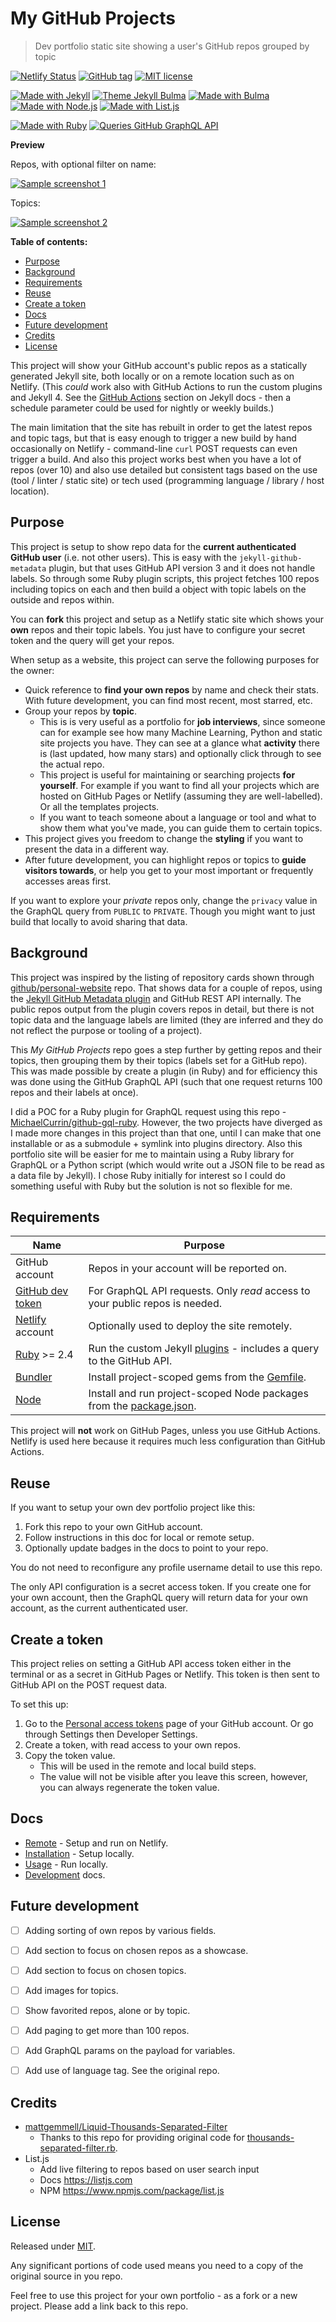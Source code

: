 # My GitHub Projects
> Dev portfolio static site showing a user's GitHub repos grouped by topic

[![Netlify Status](https://api.netlify.com/api/v1/badges/43e6a441-a21b-4672-84be-e182a337e4cc/deploy-status)](https://app.netlify.com/sites/michael-currin/deploys)
[![GitHub tag](https://img.shields.io/github/tag/MichaelCurrin/my-github-projects)](https://GitHub.com/MichaelCurrin/my-github-projects/tags/)
[![MIT license](https://img.shields.io/badge/License-MIT-blue)](#license)

[![Made with Jekyll](https://img.shields.io/badge/jekyll-4-blue?logo=jekyll)](https://jekyllrb.com)
[![Theme Jekyll Bulma](https://img.shields.io/badge/Theme-jekyll--bulma-blue)](https://github.com/jekyll-octopod/jekyll-bulma)
[![Made with Bulma](https://img.shields.io/badge/Made_with-Bulma-blue?logo=bulma)](https://bulma.io/)
[![Made with Node.js](https://img.shields.io/badge/Node.js->=12-blue?logo=javascript)](https://nodejs.org/)
[![Made with List.js](https://img.shields.io/badge/Made_with-List.js-blue)](https://listjs.com/)

[![Made with Ruby](https://img.shields.io/badge/Ruby->=2.6-blue?logo=ruby)](https://www.ruby-lang.org)
[![Queries GitHub GraphQL API](https://img.shields.io/badge/Queries-GitHub_GraphQL_API-blue?logo=graphql)](https://developer.github.com/v4/)


**Preview**

Repos, with optional filter on name:

[![Sample screenshot 1](/sample-1.png)](https://michael-currin.netlify.app/repos/)

Topics:

[![Sample screenshot 2](/sample-2.png)](https://michael-currin.netlify.app/topics/)


**Table of contents:**

- [Purpose](#purpose)
- [Background](#background)
- [Requirements](#requirements)
- [Reuse](#reuse)
- [Create a token](#create-a-token)
- [Docs](#docs)
- [Future development](#future-development)
- [Credits](#credits)
- [License](#license)

This project will show your GitHub account's public repos as a statically generated Jekyll site, both locally or on a remote location such as on Netlify. (This _could_ work also with GitHub Actions to run the custom plugins and Jekyll 4. See the [GitHub Actions](https://jekyllrb.com/docs/continuous-integration/github-actions/) section on Jekyll docs - then a schedule parameter could be used for nightly or weekly builds.)

The main limitation that the site has rebuilt in order to get the latest repos and topic tags, but that is easy enough to trigger a new build by hand occasionally on Netlify - command-line `curl` POST requests can even trigger a build. And also this project works best when you have a lot of repos (over 10) and also use detailed but consistent tags based on the use (tool / linter / static site) or tech used (programming language / library / host location).


## Purpose

This project is setup to show repo data for the **current authenticated GitHub user** (i.e. not other users). This is easy with the `jekyll-github-metadata` plugin, but that uses GitHub API version 3 and it does not handle labels. So through some Ruby plugin scripts, this project fetches 100 repos including topics on each and then build a object with topic labels on the outside and repos within.

You can **fork** this project and setup as a Netlify static site which shows your **own** repos and their topic labels. You just have to configure your secret token and the query will get your repos.

When setup as a website, this project can serve the following purposes for the owner:

- Quick reference to **find your own repos** by name and check their stats. With future development, you can find most recent, most starred, etc.
- Group your repos by **topic**.
    - This is is very useful as a portfolio for **job interviews**, since someone can for example see how many Machine Learning, Python and static site projects you have. They can see at a glance what **activity** there is (last updated, how many stars) and optionally click through to see the actual repo.
    - This project is useful for maintaining or searching projects **for yourself**. For example if you want to find all your projects which are hosted on GitHub Pages or Netlify (assuming they are well-labelled). Or all the templates projects.
    - If you want to teach someone about a language or tool and what to show them what you've made, you can guide them to certain topics.
- This project gives you freedom to change the **styling** if you want to present the data in a different way.
- After future development, you can highlight repos or topics to **guide visitors towards**, or help you get to your most important or frequently accesses areas first.

If you want to explore your _private_ repos only, change the `privacy` value in the GraphQL query from `PUBLIC` to `PRIVATE`. Though you might want to just build that locally to avoid sharing that data.


## Background

This project was inspired by the listing of repository cards shown through [github/personal-website](https://github.com/github/personal-website) repo. That shows data for a couple of repos, using the [Jekyll GitHub Metadata plugin](https://github.com/jekyll/github-metadata) and GitHub REST API internally. The public repos output from the plugin covers repos in detail, but there is not topic data and the language labels are limited (they are inferred and they do not reflect the purpose or tooling of a project).

This _My GitHub Projects_ repo goes a step further by getting repos and their topics, then grouping them by their topics (labels set for a GitHub repo). This was made possible by create a plugin (in Ruby) and for efficiency this was done using the GitHub GraphQL API (such that one request returns 100 repos and their labels at once).

I did a POC for a Ruby plugin for GraphQL request using this repo - [MichaelCurrin/github-gql-ruby](https://github.com/MichaelCurrin/github-gql-ruby). However, the two projects have diverged as I made more changes in this project than that one, until I can make that one installable or as a submodule + symlink into plugins directory. Also this portfolio site will be easier for me to maintain using a Ruby library for GraphQL or a Python script (which would write out a JSON file to be read as a data file by Jekyll).
I chose Ruby initially for interest so I could do something useful with Ruby but the solution is not so flexible for me.


## Requirements

| Name                                                   | Purpose                                                                              |
| ------------------------------------------------------ | ------------------------------------------------------------------------------------ |
| GitHub account                                         | Repos in your account will be reported on.                                           |
| [GitHub dev token](https://github.com/settings/tokens) | For GraphQL API requests. Only _read_ access to your public repos is needed.         |
| [Netlify](https://netlify.com) account                 | Optionally used to deploy the site remotely.                                         |
| [Ruby](https://www.ruby-lang.org/en/) >= 2.4           | Run the custom Jekyll [plugins](/_plugins) - includes a query to the GitHub API.     |
| [Bundler](https://bundler.io/)                         | Install project-scoped gems from the [Gemfile](/Gemfile).                            |
| [Node](https://nodejs.org/)                            | Install and run project-scoped Node packages from the [package.json](/package.json). |

This project will **not** work on GitHub Pages, unless you use GitHub Actions. Netlify is used here because it requires much less configuration than GitHub Actions.


## Reuse

If you want to setup your own dev portfolio project like this:

1. Fork this repo to your own GitHub account.
3. Follow instructions in this doc for local or remote setup.
2. Optionally update badges in the docs to point to your repo.

You do not need to reconfigure any profile username detail to use this repo.

The only API configuration is a secret access token. If you create one for your own account, then the GraphQL query will return data for your own account, as the current authenticated user.


## Create a token

This project relies on setting a GitHub API access token either in the terminal or as a secret in GitHub Pages or Netlify. This token is then sent to GitHub API on the POST request data.

To set this up:

1. Go to the [Personal access tokens](https://github.com/settings/tokens) page of your GitHub account. Or go through Settings then Developer Settings.
2. Create a token, with read access to your own repos.
3. Copy the token value.
    - This will be used in the remote and local build steps.
    - The value will not be visible after you leave this screen, however, you can always regenerate the token value.


## Docs

- [Remote](/docs/remote.md) - Setup and run on Netlify.
- [Installation](/docs/installation.md) - Setup locally.
- [Usage](/docs/usage.md) - Run locally.
- [Development](/docs/development.md) docs.

## Future development

- [ ] Adding sorting of own repos by various fields.
- [ ] Add section to focus on chosen repos as a showcase.
- [ ] Add section to focus on chosen topics.
- [ ] Add images for topics.
- [ ] Show favorited repos, alone or by topic.
- [ ] Add paging to get more than 100 repos.
- [ ] Add GraphQL params on the payload for variables.
- [ ] Add use of language tag. See the original repo.


## Credits

- [mattgemmell/Liquid-Thousands-Separated-Filter](https://github.com/mattgemmell/Liquid-Thousands-Separated-Filter)
    - Thanks to this repo for providing original code for [thousands-separated-filter.rb](/_plugins/thousands-separated-filter.rb).
- List.js
    - Add live filtering to repos based on user search input
    - Docs https://listjs.com
    - NPM https://www.npmjs.com/package/list.js


## License

Released under [MIT](/LICENSE).

Any significant portions of code used means you need to a copy of the original source in you repo.

Feel free to use this project for your own portfolio - as a fork or a new project. Please add a link back to this repo.
